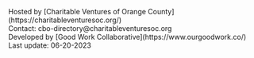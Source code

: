 <br>
<br>
<br>
Hosted by [Charitable Ventures of Orange County](https://charitableventuresoc.org/)<br>
Contact: cbo-directory@charitableventuresoc.org<br>
Developed by [Good Work Collaborative](https://www.ourgoodwork.co/)<br>
Last update: 06-20-2023<br>
